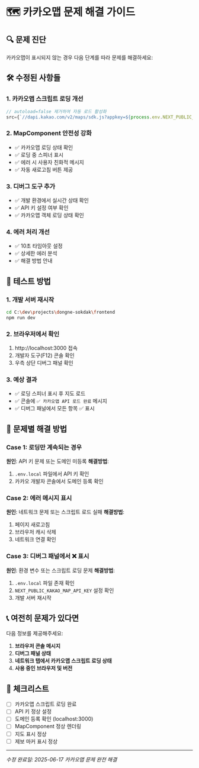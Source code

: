 # 🗺️ 카카오맵 문제 해결 가이드

## 🔍 **문제 진단**

카카오맵이 표시되지 않는 경우 다음 단계를 따라 문제를 해결하세요:

## 🛠️ **수정된 사항들**

### 1. **카카오맵 스크립트 로딩 개선**
```typescript
// autoload=false 제거하여 자동 로드 활성화
src={`//dapi.kakao.com/v2/maps/sdk.js?appkey=${process.env.NEXT_PUBLIC_KAKAO_MAP_API_KEY}&libraries=services,clusterer`}
```

### 2. **MapComponent 안전성 강화**
- ✅ 카카오맵 로딩 상태 확인
- ✅ 로딩 중 스피너 표시
- ✅ 에러 시 사용자 친화적 메시지
- ✅ 자동 새로고침 버튼 제공

### 3. **디버그 도구 추가**
- ✅ 개발 환경에서 실시간 상태 확인
- ✅ API 키 설정 여부 확인
- ✅ 카카오맵 객체 로딩 상태 확인

### 4. **에러 처리 개선**
- ✅ 10초 타임아웃 설정
- ✅ 상세한 에러 분석
- ✅ 해결 방법 안내

## 🚀 **테스트 방법**

### 1. **개발 서버 재시작**
```bash
cd C:\dev\projects\dongne-sokdak\frontend
npm run dev
```

### 2. **브라우저에서 확인**
1. http://localhost:3000 접속
2. 개발자 도구(F12) 콘솔 확인
3. 우측 상단 디버그 패널 확인

### 3. **예상 결과**
- ✅ 로딩 스피너 표시 후 지도 로드
- ✅ 콘솔에 `✅ 카카오맵 API 로드 완료` 메시지
- ✅ 디버그 패널에서 모든 항목 ✅ 표시

## 🔧 **문제별 해결 방법**

### **Case 1: 로딩만 계속되는 경우**
**원인**: API 키 문제 또는 도메인 미등록
**해결방법**:
1. `.env.local` 파일에서 API 키 확인
2. 카카오 개발자 콘솔에서 도메인 등록 확인

### **Case 2: 에러 메시지 표시**
**원인**: 네트워크 문제 또는 스크립트 로드 실패
**해결방법**:
1. 페이지 새로고침
2. 브라우저 캐시 삭제
3. 네트워크 연결 확인

### **Case 3: 디버그 패널에서 ❌ 표시**
**원인**: 환경 변수 또는 스크립트 로딩 문제
**해결방법**:
1. `.env.local` 파일 존재 확인
2. `NEXT_PUBLIC_KAKAO_MAP_API_KEY` 설정 확인
3. 개발 서버 재시작

## 📞 **여전히 문제가 있다면**

다음 정보를 제공해주세요:

1. **브라우저 콘솔 메시지**
2. **디버그 패널 상태**
3. **네트워크 탭에서 카카오맵 스크립트 로딩 상태**
4. **사용 중인 브라우저 및 버전**

## 🎯 **체크리스트**

- [ ] 카카오맵 스크립트 로딩 완료
- [ ] API 키 정상 설정
- [ ] 도메인 등록 확인 (localhost:3000)
- [ ] MapComponent 정상 렌더링
- [ ] 지도 표시 정상
- [ ] 제보 마커 표시 정상

---
*수정 완료일: 2025-06-17*
*카카오맵 문제 완전 해결*

